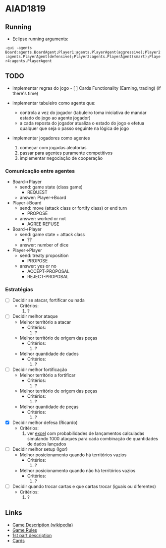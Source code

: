 # AIAD1819

## Running
* Eclipse running arguments:

`-gui -agents Board:agents.BoardAgent;Player1:agents.PlayerAgent(aggressive);Player2:agents.PlayerAgent(defensive);Player3:agents.PlayerAgent(smart);Player4:agents.PlayerAgent`

## TODO
* implementar regras do jogo
	  - [ ] Cards Functionality (Earning, trading) (if there's time)

* implementar tabuleiro como agente que:
  * controla a vez do jogador (tabuleiro toma iniciativa de mandar estado do jogo ao agente jogador)
  * a cada reposta do jogador atualiza o estado do jogo e efetua qualquer que seja o passo seguinte na lógica de jogo
* implementar jogadores como agentes
  1. começar com jogadas aleatorias
  2. passar para agentes puramente competitivos
  3. implementar negociação de cooperação

### Comunicação entre agentes
* Board->Player 
	* send: game state (class game) 
		* REQUEST 
	* answer: Player->Board
* Player->Board 
	* send: move (attack class or fortify class) or end turn 
		* PROPOSE 
	* answer: worked or not 
		* AGREE REFUSE
* Board->Player 
	* send: game state + attack class 
		* ??
	* answer: number of dice
* Player->Player 
	* send: treaty proposition
		* PROPOSE
	* answer: yes or no
		* ACCEPT-PROPOSAL
		* REJECT-PROPOSAL

### Estratégias
- [ ] Decidir se atacar, fortificar ou nada
	* Critérios: 
		1. ?
- [ ] Decidir melhor ataque
	* Melhor território a atacar
		* Critérios:
			1. ?
	* Melhor território de origem das peças
		* Critérios:
			1. ?
	* Melhor quantidade de dados
		* Critérios:
			1. ?
- [ ] Decidir melhor fortificação
	* Melhor território a fortificar
		* Critérios:
			1. ?
	* Melhor território de origem das peças
		* Critérios:
			1. ?
	* Melhor quantidade de peças
		* Critérios:
			1. ?
- [X] Decidir melhor defesa (Ricardo)
	* Critérios:
		1. ver [excel](https://github.com/rmcarvalho/AIAD1819/blob/master/docs/dice_roll_odds.xlsx) com probabilidades de lançamentos calculadas simulando 1000 ataques para cada combinação de quantidades de dados lançados
- [ ] Decidir melhor setup (Igor)
	* Melhor posicionamento quando há territórios vazios
		* Critérios:
			1. ?
	* Melhor posicionamento quando não há territórios vazios
		* Critérios:
			1. ?
- [ ] Decidir quando trocar cartas e que cartas trocar (iguais ou diferentes)
	* Critérios:
		1. ?

## Links  
  * [Game Description (wikipedia)](https://en.wikipedia.org/wiki/Risk_(game))
  * [Game Rules](http://www.ultraboardgames.com/risk/game-rules.php)
  * [1st part description](https://github.com/rmcarvalho/AIAD1819/blob/master/docs/proj1_definicao.pdf)
  * [Cards](https://drive.google.com/drive/folders/0BwJ1gMT0fLRPSWFISFNQNkVCZVk)
